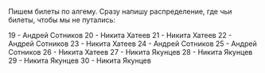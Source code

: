 Пишем билеты по алгему. Сразу напишу распределение, где чьи билеты, чтобы мы не путались:

19 - Андрей Сотников
20 - Никита Хатеев
21 - Никита Хатеев
22 - Андрей Сотников
23 - Никита Хатеев
24 - Андрей Сотников
25 - Андрей Сотников
26 - Никита Хатеев
27 - Никита Якунцев
28 - Никита Якунцев
29 - Никита Якунцев
30 - Никита Якунцев
